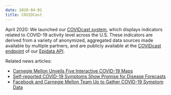 ```yaml
---
date: 2020-04-01
title: COVIDCast
---
```



April 2020: We launched our [COVIDcast system](https://covidcast.cmu.edu), which displays
indicators related to COVID-19 activity level across the U.S.  These
indicators are derived from a variety of anonymized, aggregated data sources
made available by multiple partners, and are publicly available at the
[COVIDcast endpoint](https://cmu-delphi.github.io/delphi-epidata/api/covidcast.html) of our [Epidata API](https://cmu-delphi.github.io/delphi-epidata/api/README.html).

Related news articles:

- [Carnegie Mellon Unveils Five Interactive COVID-19 Maps](https://www.cmu.edu/news/stories/archives/2020/april/cmu-unveils-covidcast-maps.html)
- [Self-reported COVID-19 Symptoms Show Promise for Disease Forecasts](https://www.cmu.edu/news/stories/archives/2020/april/self-reported-covid-19-symptoms-disease-forecasts.html)
- [Facebook and Carnegie Mellon Team Up to Gather COVID-19 Symptom Data](https://www.cmu.edu/news/stories/archives/2020/april/facebook-survey-covid.html)

